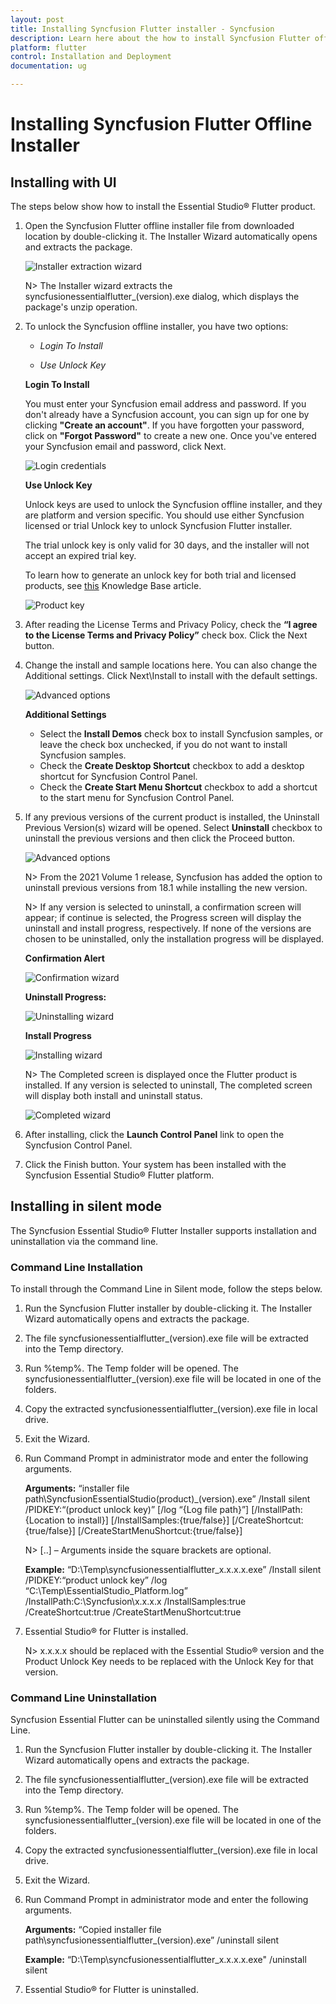 ```yaml
---
layout: post
title: Installing Syncfusion Flutter installer - Syncfusion
description: Learn here about the how to install Syncfusion Flutter offline installer after downloading from our syncfusion website.
platform: flutter
control: Installation and Deployment
documentation: ug

---
```


# Installing Syncfusion Flutter Offline Installer


## Installing with UI   

The steps below show how to install the Essential Studio&reg; Flutter product.

1.	Open the Syncfusion Flutter offline installer file from downloaded location by double-clicking it. The Installer Wizard automatically opens and extracts the package.

    ![Installer extraction wizard](images/Step-by-Step-Installation_img1.png)

    N> The Installer wizard extracts the syncfusionessentialflutter_(version).exe dialog, which displays the package's unzip operation.

2.	To unlock the Syncfusion offline installer, you have two options:

   
    * *Login To Install*
   
    * *Use Unlock Key*
   
   
   
    **Login To Install**
   
    You must enter your Syncfusion email address and password. If you don't already have a Syncfusion account, you can sign up for one by clicking **"Create an account"**. If you have forgotten your password, click on **"Forgot Password"** to create a new one. Once you've entered your Syncfusion email and password, click Next.

    ![Login credentials](images/Step-by-Step-Installation_img2.png)   


    **Use Unlock Key**
   
    Unlock keys are used to unlock the Syncfusion offline installer, and they are platform and version specific. You should use either Syncfusion licensed or trial Unlock key to unlock Syncfusion Flutter installer.
   
    The trial unlock key is only valid for 30 days, and the installer will not accept an expired trial key. 
   
    To learn how to generate an unlock key for both trial and licensed products, see [this](https://support.syncfusion.com/kb/article/2757/how-to-generate-syncfusion-setup-unlock-key-from-syncfusion-support-account) Knowledge Base article.

    ![Product key](images/Step-by-Step-Installation_img3.png)   


3.	After reading the License Terms and Privacy Policy, check the **“I agree to the License Terms and Privacy Policy”** check box. Click the Next button.


4.	Change the install and sample locations here. You can also change the Additional settings. Click Next\Install to install with the default settings.


    ![Advanced options](images/Step-by-Step-Installation_img4.png)

    **Additional Settings**
    
	* Select the **Install Demos** check box to install Syncfusion samples, or leave the check box unchecked, if you do not want to install Syncfusion samples.
    * Check the **Create Desktop Shortcut** checkbox to add a desktop shortcut for Syncfusion Control Panel.
    * Check the **Create Start Menu Shortcut** checkbox to add a shortcut to the start menu for Syncfusion Control Panel.




5.	If any previous versions of the current product is installed, the Uninstall Previous Version(s) wizard will be opened. Select **Uninstall** checkbox to uninstall the previous versions and then click the Proceed button.


    ![Advanced options](images/Step-by-Step-Installation_img7.png)
	
	
	N> From the 2021 Volume 1 release, Syncfusion has added the option to uninstall previous versions from 18.1 while installing the new version.
	
	
	N> If any version is selected to uninstall, a confirmation screen will appear; if continue is selected, the Progress screen will display the uninstall and install progress, respectively. If none of the versions are chosen to be uninstalled, only the installation progress will be displayed.
	
	**Confirmation Alert**
	
	![Confirmation wizard](images/Step-by-Step-Installation_img8.png)
	
	**Uninstall Progress:**
	
	![Uninstalling wizard](images/Step-by-Step-Installation_img9.png)
	
	**Install Progress**
	
	![Installing wizard](images/Step-by-Step-Installation_img5.png)

    N> The Completed screen is displayed once the Flutter product is installed. If any version is selected to uninstall, The completed screen will display both install and uninstall status.
	
	![Completed wizard](images/Step-by-Step-Installation_img10.png)
	
7.  After installing, click the **Launch Control Panel** link to open the Syncfusion Control Panel.


8.  Click the Finish button. Your system has been installed with the Syncfusion Essential Studio&reg; Flutter platform.

## Installing in silent mode

The Syncfusion Essential Studio&reg; Flutter Installer supports installation and uninstallation via the command line.

### Command Line Installation

To install through the Command Line in Silent mode, follow the steps below.

1.	Run the Syncfusion Flutter installer by double-clicking it. The Installer Wizard automatically opens and extracts the package.
2.	The file syncfusionessentialflutter_(version).exe file will be extracted into the Temp directory.
3.	Run %temp%. The Temp folder will be opened. The syncfusionessentialflutter_(version).exe file will be located in one of the folders.
4.	Copy the extracted syncfusionessentialflutter_(version).exe file in local drive.
5.	Exit the Wizard.
6.	Run Command Prompt in administrator mode and enter the following arguments.


    **Arguments:** “installer file path\SyncfusionEssentialStudio(product)_(version).exe” /Install silent /PIDKEY:“(product unlock key)” [/log “{Log file path}”] [/InstallPath:{Location to install}] [/InstallSamples:{true/false}] [/CreateShortcut:{true/false}] [/CreateStartMenuShortcut:{true/false}]


    N> [..] – Arguments inside the square brackets are optional.

    **Example:** “D:\Temp\syncfusionessentialflutter_x.x.x.x.exe” /Install silent /PIDKEY:“product unlock key” /log “C:\Temp\EssentialStudio_Platform.log” /InstallPath:C:\Syncfusion\x.x.x.x /InstallSamples:true /CreateShortcut:true /CreateStartMenuShortcut:true

	
7.  Essential Studio&reg; for Flutter is installed.

    N> x.x.x.x should be replaced with the Essential Studio&reg; version and the Product Unlock Key needs to be replaced with the Unlock Key for that version.
   

### Command Line Uninstallation

Syncfusion Essential Flutter can be uninstalled silently using the Command Line.

1.	Run the Syncfusion Flutter installer by double-clicking it. The Installer Wizard automatically opens and extracts the package.
2.	The file syncfusionessentialflutter_(version).exe file will be extracted into the Temp directory.
3.	Run %temp%. The Temp folder will be opened. The syncfusionessentialflutter_(version).exe file will be located in one of the folders.
4.	Copy the extracted syncfusionessentialflutter_(version).exe file in local drive.
5.	Exit the Wizard.
6.	Run Command Prompt in administrator mode and enter the following arguments.

   
    **Arguments:** “Copied installer file path\syncfusionessentialflutter_(version).exe” /uninstall silent 

    **Example:** “D:\Temp\syncfusionessentialflutter_x.x.x.x.exe" /uninstall silent


7.  Essential Studio&reg; for Flutter is uninstalled.